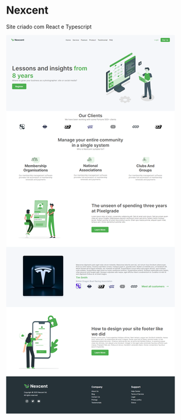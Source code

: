 # Nexcent
Site criado com React e Typescript

<img src='https://github.com/arthurarraes/Nexcent/blob/main/Website-photo.png'>
